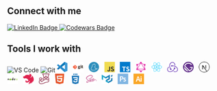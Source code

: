 
## Connect with me

<div id="connect">
  <a href="https://www.linkedin.com/in/mitkoarsov/L">
    <img src="https://img.shields.io/badge/LinkedIn-blue?style=for-the-badge&logo=linkedin&logoColor=white" alt="LinkedIn Badge"/>
  </a>
  <a href="https://www.codewars.com/users/mitkoarsov">
    <img src="https://img.shields.io/badge/Codewars-red?style=for-the-badge&logo=codewars&logoColor=white" alt="Codewars Badge"/>
  </a>
</div>

## Tools I work with

<div id="technologies">
   <img alt="VS Code" src="https://img.shields.io/badge/VS_Code-0078d7?style=flat-square&logo=visualstudio&logoColor=white" />
  <img alt="Git" src="https://img.shields.io/badge/Git-F1502F?style=flat-square&logo=visualstudio&logoColor=white" />
  
   <img src="https://github.com/devicons/devicon/blob/master/icons/vscode/vscode-original.svg" title="VS Code" alt="VS Code" width="25" height="25"/>
   &nbsp;
   <img src="https://github.com/devicons/devicon/blob/master/icons/git/git-original-wordmark.svg" title="Git" **alt="Git" width="25" height="25"/>
   &nbsp;
   <img src="https://github.com/devicons/devicon/blob/master/icons/yarn/yarn-original.svg" title="Yarn" **alt="Yarn" width="25" height="25"/>
   &nbsp;
   
   <img src="https://github.com/devicons/devicon/blob/master/icons/javascript/javascript-original.svg" title="JavaScript" alt="JavaScript" width="25" height="25"/>
   &nbsp;
   <img src="https://github.com/devicons/devicon/blob/master/icons/typescript/typescript-original.svg" title="TypeScript" alt="TypeScript" width="25" height="25"/>
   &nbsp;
   <img src="https://github.com/devicons/devicon/blob/master/icons/graphql/graphql-plain.svg" title="GraphQL" alt="GraphQL" width="25" height="25"/>
   &nbsp;
   
   <img src="https://github.com/devicons/devicon/blob/master/icons/react/react-original.svg" title="React" alt="React" width="25" height="25"/>
   &nbsp;
   <img src="https://github.com/devicons/devicon/blob/master/icons/redux/redux-original.svg" title="Redux" alt="Redux " width="25" height="25"/>
   &nbsp;
   <img src="https://github.com/devicons/devicon/blob/master/icons/gatsby/gatsby-original.svg" title="Gatsby"  alt="Gatsby" width="25" height="25"/>
   &nbsp;
   <img src="https://github.com/devicons/devicon/blob/master/icons/nextjs/nextjs-line.svg" title="Next"  alt="Next" width="25" height="25"/>
   &nbsp;
   
   <img src="https://github.com/devicons/devicon/blob/master/icons/nodejs/nodejs-original-wordmark.svg" title="Node" alt="Node" width="25" height="25"/>
   &nbsp;
   <img src="https://github.com/devicons/devicon/blob/master/icons/nestjs/nestjs-plain.svg" title="Nest" alt="Nest" width="25" height="25"/>
   &nbsp;
   
   <img src="https://github.com/devicons/devicon/blob/master/icons/jest/jest-plain.svg" title="Jest"  alt="Jest" width="25" height="25"/>
   &nbsp;

   <img src="https://github.com/devicons/devicon/blob/master/icons/html5/html5-original.svg" title="HTML5" alt="HTML" width="25" height="25"/>
   &nbsp;
   <img src="https://github.com/devicons/devicon/blob/master/icons/css3/css3-plain-wordmark.svg"  title="CSS3" alt="CSS" width="25" height="25"/>
   &nbsp;
   <img src="https://github.com/devicons/devicon/blob/master/icons/sass/sass-original.svg"  title="SASS" alt="SASS" width="25" height="25"/>
   &nbsp;
   <img src="https://github.com/devicons/devicon/blob/master/icons/materialui/materialui-original.svg" title="Material UI" alt="Material UI" width="25" height="25"/>
   &nbsp;
   <img src="https://github.com/devicons/devicon/blob/master/icons/photoshop/photoshop-plain.svg" title="Photoshop" alt="Photoshop" width="25" height="25"/>
   &nbsp;
   <img src="https://github.com/devicons/devicon/blob/master/icons/illustrator/illustrator-plain.svg" title="Photoshop" alt="Photoshop" width="25" height="25"/>
   &nbsp;
</div>


